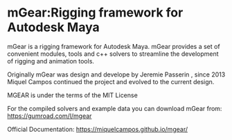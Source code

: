 # mGear:Rigging framework for Autodesk Maya

mGear is a rigging framework for Autodesk Maya. mGear provides a set of convenient modules, tools and c++ solvers to streamline the development of rigging and animation tools.

Originally mGear was design and develope by Jeremie Passerin , since 2013 Miquel Campos continued the project and evolved to the current design.

MGEAR is under the terms of the MIT License

For the compiled solvers and example data you can download mGear from: https://gumroad.com/l/mgear

Official Documentation: https://miquelcampos.github.io/mgear/
